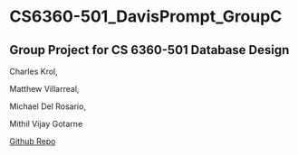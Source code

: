 # CS6360-501_DavisPrompt_GroupC

## Group Project for CS 6360-501 Database Design

Charles Krol,

Matthew Villarreal,

Michael Del Rosario,

Mithil Vijay Gotarne


[Github Repo](https://github.com/MichaelDelRosarioJr/CS6360-501_DavisPrompt_GroupC)